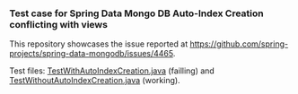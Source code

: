 ### Test case for Spring Data Mongo DB Auto-Index Creation conflicting with views
This repository showcases the issue reported at https://github.com/spring-projects/spring-data-mongodb/issues/4465.

Test files: [TestWithAutoIndexCreation.java](src/test/java/com/example/demo/TestWithAutoIndexCreation.java) (failling) and [TestWithoutAutoIndexCreation.java](src/test/java/com/example/demo/TestWithoutAutoIndexCreation.java) (working).
